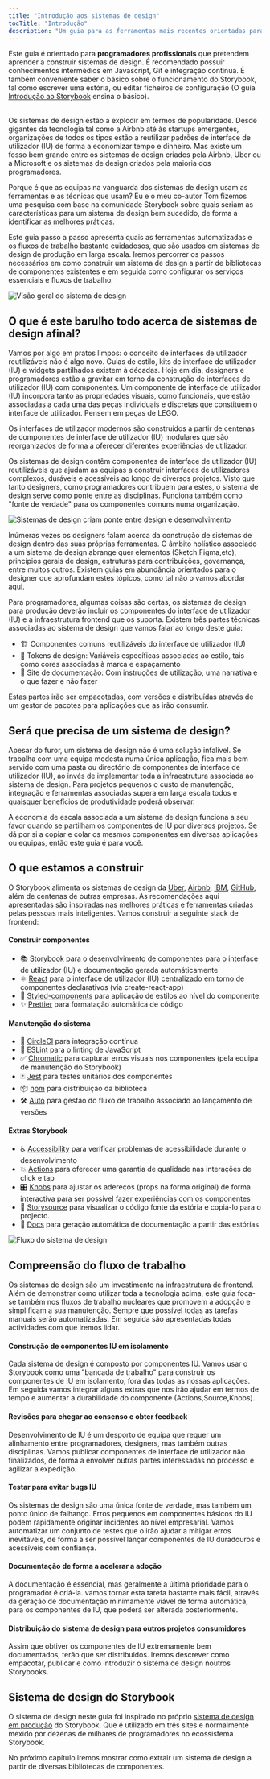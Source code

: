 ```yaml
---
title: "Introdução aos sistemas de design"
tocTitle: "Introdução"
description: "Um guia para as ferramentas mais recentes orientadas para sistemas de design prontas para produção"
---
```


<div class="aside">Este guia é orientado para <b>programadores profissionais</b> que pretendem aprender a construir sistemas de design. É recomendado possuír conhecimentos intermédios em Javascript, Git e integração contínua. É também conveniente saber o básico sobre o funcionamento do Storybook, tal como escrever uma estória, ou editar ficheiros de configuração (O guia <a href="/intro-to-storybook">Introdução ao Storybook</a> ensina o básico).
</div>

<br/>

Os sistemas de design estão a explodir em termos de popularidade. Desde gigantes da tecnologia tal como a Airbnb até às startups emergentes, organizações de todos os tipos estão a reutilizar padrões de interface de utilizador (IU) de forma a economizar tempo e dinheiro. 
Mas existe um fosso bem grande entre os sistemas de design criados pela Airbnb, Uber ou a Microsoft e os sistemas de design criados pela maioria dos programadores.

Porque é que as equipas na vanguarda dos sistemas de design usam as ferramentas e as técnicas que usam? Eu e o meu co-autor Tom fizemos uma pesquisa com base na comunidade Storybook sobre quais seriam as características para um sistema de design bem sucedido, de forma a identificar as melhores práticas. 

Este guia passo a passo apresenta quais as ferramentas automatizadas e os fluxos de trabalho bastante  cuidadosos, que são usados em sistemas de design de produção em larga escala. Iremos percorrer os passos necessários em como construir um sistema de design a partir de bibliotecas de componentes existentes e em seguida como configurar os serviços essenciais e fluxos de trabalho.

![Visão geral do sistema de design](/design-systems-for-developers/design-system-overview.jpg)

## O que é este barulho todo acerca de sistemas de design afinal?

Vamos por algo em pratos limpos: o conceito de interfaces de utilizador reutilizáveis não é algo novo. Guias de estilo, kits de interface de utilizador (IU) e widgets partilhados existem à décadas. Hoje em dia, designers e programadores estão a gravitar em torno da construção de interfaces de utilizador (IU) com componentes. Um componente de interface de utilizador (IU) incorpora tanto as propriedades visuais, como funcionais, que estão associadas a cada uma das peças individuais e discretas que constituem o interface de utilizador. Pensem em peças de LEGO.

Os interfaces de utilizador modernos são construídos a partir de centenas de componentes de interface de utilizador (IU) modulares que são reorganizados de forma a oferecer diferentes experiências de utilizador.

Os sistemas de design contêm componentes de interface de utilizador (IU) reutilizáveis que ajudam as equipas a construir interfaces de utilizadores complexos, duráveis e acessíveis ao longo de diversos projetos. Visto que tanto designers, como programadores contribuem para estes, o sistema de design serve como ponte entre as disciplinas. Funciona também como "fonte de verdade" para os componentes comuns numa organização.

![Sistemas de design criam ponte entre design e desenvolvimento](/design-systems-for-developers/design-system-context.jpg)

Inúmeras vezes os designers falam acerca da construção de sistemas de design dentro das suas próprias ferramentas. O âmbito holístico associado a um sistema de design abrange quer elementos (Sketch,Figma,etc), princípios gerais de design, estruturas para contribuições, governança, entre muitos outros. Existem guias em abundância orientados para o designer que aprofundam estes tópicos, como tal não o vamos abordar aqui.

Para programadores, algumas coisas são certas, os sistemas de design para produção deverão incluir os componentes do interface de utilizador (IU) e a infraestrutura frontend que os suporta. Existem três partes técnicas associadas ao sistema de design que vamos falar ao longo deste guia:

- 🏗 Componentes comuns reutilizáveis do interface de utilizador (IU)
- 🎨 Tokens de design: Variáveis específicas associadas ao estilo, tais como cores associadas à marca e espaçamento
- 📕 Site de documentação: Com instruções de utilização, uma narrativa e o que fazer e não fazer

Estas partes irão ser empacotadas, com versões e distribuídas através de um gestor de pacotes para aplicações que as irão consumir.

## Será que precisa de um sistema de design?

Apesar do furor, um sistema de design não é uma solução infalível. Se trabalha com uma equipa modesta numa única aplicação, fica mais bem servido com uma pasta ou  directório de componentes de interface de utilizador (IU), ao invés de implementar toda a infraestrutura associada ao sistema de design. Para projetos pequenos o custo de manutenção, integração e ferramentas associadas supera em larga escala todos e quaisquer benefícios de produtividade poderá observar.

A economia de escala associada a um sistema de design funciona a seu favor quando se partilham os componentes de IU por diversos projetos. Se dá por si a copiar e colar os mesmos componentes em diversas aplicações ou equipas, então este guia é para você.

## O que estamos a construir

O Storybook alimenta os sistemas de design da [Uber](https://github.com/uber-web/baseui), [Airbnb](https://github.com/airbnb/lunar), [IBM](https://www.carbondesignsystem.com/), [GitHub](https://primer.style/css/), além de centenas de outras empresas. As recomendações aqui apresentadas são inspiradas nas melhores práticas e ferramentas criadas pelas pessoas mais inteligentes. Vamos construir a seguinte stack de frontend:

#### Construir componentes

- 📚 [Storybook](http://storybook.js.org) para o desenvolvimento de componentes para o interface de utilizador (IU) e documentação gerada automáticamente
- ⚛️ [React](https://reactjs.org/) para o interface de utilizador (IU) centralizado em torno de componentes declarativos (via create-react-app)
- 💅 [Styled-components](https://www.styled-components.com/) para aplicação de estilos ao nível do componente.
- ✨ [Prettier](https://prettier.io/) para formatação automática de código

#### Manutenção do sistema

- 🚥 [CircleCI](https://circleci.com/) para integração contínua
- 📐 [ESLint](https://eslint.org/) para o linting de JavaScript
- ✅ [Chromatic](https://chromaticqa.com) para capturar erros visuais nos componentes (pela equipa de manutenção do Storybook)
- 🃏 [Jest](https://jestjs.io/) para testes unitários dos componentes
- 📦 [npm](https://npmjs.com) para distribuição da biblioteca
- 🛠 [Auto](https://github.com/intuit/auto) para gestão do fluxo de trabalho associado ao lançamento de versões

#### Extras Storybook

- ♿ [Accessibility](https://github.com/storybookjs/storybook/tree/master/addons/a11y) para verificar problemas de acessibilidade durante o desenvolvimento
- 💥 [Actions](https://github.com/storybookjs/storybook/tree/master/addons/actions) para oferecer uma garantia de qualidade nas interações de click e tap
- 🎛 [Knobs](https://github.com/storybookjs/storybook/tree/master/addons/knobs) para ajustar os adereços (props na forma original) de forma interactiva para ser possível fazer experiências com os componentes
- 📝 [Storysource](https://github.com/storybookjs/storybook/tree/master/addons/storysource) para visualizar o código fonte da estória e copiá-lo para o projecto. 
- 📕 [Docs](https://github.com/storybookjs/storybook/tree/master/addons/docs) para geração automática de documentação a partir das estórias

![Fluxo do sistema de design](/design-systems-for-developers/design-system-workflow.jpg)

## Compreensão do fluxo de trabalho

Os sistemas de design são um investimento na infraestrutura de frontend. Além de demonstrar como utilizar toda a tecnologia acima, este guia foca-se também nos fluxos de trabalho nucleares que promovem a adopção e simplificam a sua manutenção. Sempre que possível todas as tarefas manuais serão automatizadas. Em seguida são apresentadas todas actividades com que iremos lidar.

#### Construção de componentes IU em isolamento

Cada sistema de design é composto por componentes IU. Vamos usar o Storybook como uma "bancada de trabalho" para construir os componentes de IU em isolamento, fora das todas as nossas aplicações. Em seguida vamos integrar alguns extras que nos irão ajudar em termos de tempo e aumentar a durabilidade do componente (Actions,Source,Knobs).

#### Revisões para chegar ao consenso e obter feedback

Desenvolvimento de IU é um desporto de equipa que requer um alinhamento entre programadores, designers, mas também outras disciplinas. Vamos publicar componentes de interface de utilizador não finalizados, de forma a envolver outras partes interessadas no processo e agilizar a expedição.

#### Testar para evitar bugs IU

Os sistemas de design são uma única fonte de verdade, mas também um ponto único de falhanço. Erros pequenos em componentes básicos do IU  podem rapidamente originar incidentes ao nível empresarial. Vamos automatizar um conjunto de testes que o irão ajudar a mitigar erros inevitáveis, de forma a ser possível lançar componentes de IU duradouros e acessíveis com confiança.

#### Documentação de forma a acelerar a adoção

A documentação é essencial, mas geralmente a última prioridade para o programador é criá-la. vamos tornar esta tarefa bastante mais fácil, através da geração de documentação minimamente viável de forma automática, para os componentes de IU, que poderá ser alterada posteriormente.

#### Distribuição do sistema de design para outros projetos consumidores

Assim que obtiver os componentes de IU extremamente bem documentados, terão que ser distribuidos. Iremos descrever como empacotar, publicar e como introduzir o sistema de design noutros Storybooks.

## Sistema de design do Storybook

O sistema de design neste guia foi inspirado no próprio [sistema de design em produção](https://github.com/storybookjs/design-system) do Storybook. Que é utilizado em três sites e normalmente mexido por dezenas de milhares de programadores no ecossistema Storybook.

No próximo capítulo iremos mostrar como extrair um sistema de design a partir de diversas bibliotecas de componentes.
